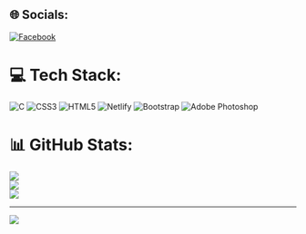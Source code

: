 
## 🌐 Socials:
[![Facebook](https://img.shields.io/badge/Facebook-%231877F2.svg?logo=Facebook&logoColor=white)](https://facebook.com/tasin65) 

# 💻 Tech Stack:
![C](https://img.shields.io/badge/c-%2300599C.svg?style=for-the-badge&logo=c&logoColor=white) ![CSS3](https://img.shields.io/badge/css3-%231572B6.svg?style=for-the-badge&logo=css3&logoColor=white) ![HTML5](https://img.shields.io/badge/html5-%23E34F26.svg?style=for-the-badge&logo=html5&logoColor=white) ![Netlify](https://img.shields.io/badge/netlify-%23000000.svg?style=for-the-badge&logo=netlify&logoColor=#00C7B7) ![Bootstrap](https://img.shields.io/badge/bootstrap-%23563D7C.svg?style=for-the-badge&logo=bootstrap&logoColor=white) ![Adobe Photoshop](https://img.shields.io/badge/adobephotoshop-%2331A8FF.svg?style=for-the-badge&logo=adobephotoshop&logoColor=white)
# 📊 GitHub Stats:
![](https://github-readme-stats.vercel.app/api?username=tasinhaque&theme=monokai&hide_border=true&include_all_commits=false&count_private=false)<br/>
![](https://github-readme-streak-stats.herokuapp.com/?user=tasinhaque&theme=monokai&hide_border=true)<br/>
![](https://github-readme-stats.vercel.app/api/top-langs/?username=tasinhaque&theme=monokai&hide_border=true&include_all_commits=false&count_private=false&layout=compact)


---
[![](https://visitcount.itsvg.in/api?id=tasinhaque&icon=1&color=4)](https://visitcount.itsvg.in)
